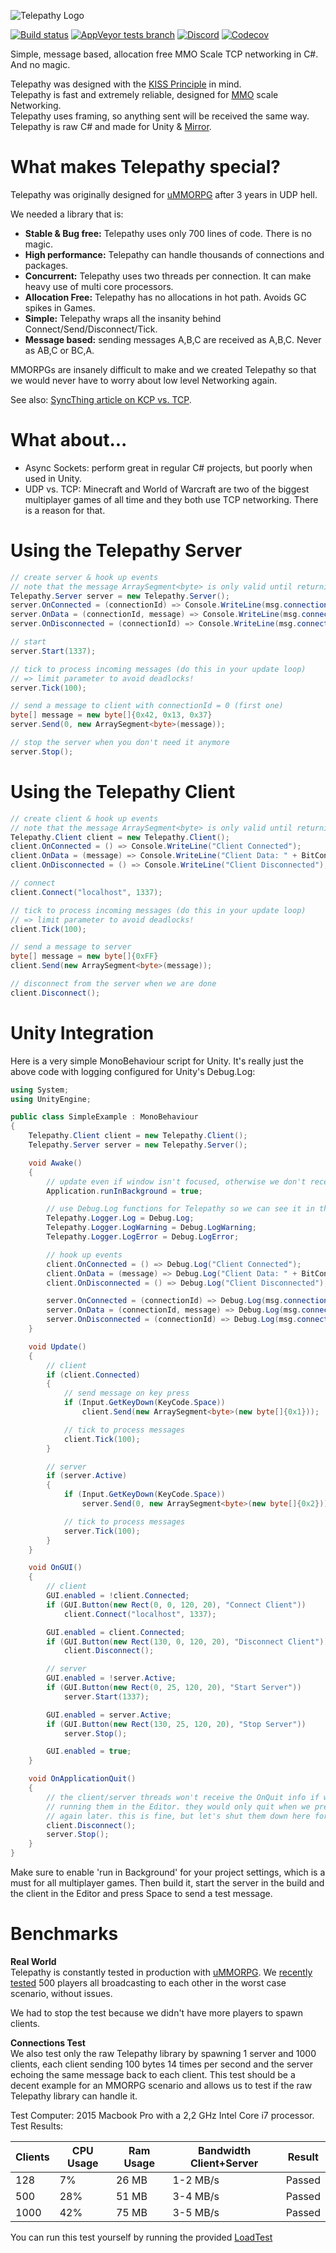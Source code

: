 ![Telepathy Logo](https://i.imgur.com/CWfzmVh.png)

[![Build status](https://img.shields.io/appveyor/ci/vis2k73562/telepathy.svg)](https://ci.appveyor.com/project/vis2k73562/telepathy/)
[![AppVeyor tests branch](https://img.shields.io/appveyor/tests/vis2k73562/telepathy.svg)](https://ci.appveyor.com/project/vis2k73562/telepathy/branch/master/tests)
[![Discord](https://img.shields.io/discord/343440455738064897.svg)](https://discordapp.com/invite/N9QVxbM)
[![Codecov](https://codecov.io/gh/vis2k/telepathy/graph/badge.svg)](https://codecov.io/gh/vis2k/telepathy)

Simple, message based, allocation free MMO Scale TCP networking in C#. And no magic.

Telepathy was designed with the [KISS Principle](https://en.wikipedia.org/wiki/KISS_principle) in mind.<br/>
Telepathy is fast and extremely reliable, designed for [MMO](https://www.assetstore.unity3d.com/#!/content/51212) scale Networking.<br/>
Telepathy uses framing, so anything sent will be received the same way.<br/>
Telepathy is raw C# and made for Unity & [Mirror](https://github.com/vis2k/Mirror).<br/>

# What makes Telepathy special?
Telepathy was originally designed for [uMMORPG](https://assetstore.unity.com/packages/templates/systems/ummorpg-remastered-159401) after 3 years in UDP hell.

We needed a library that is:
* **Stable & Bug free:** Telepathy uses only 700 lines of code. There is no magic.
* **High performance:** Telepathy can handle thousands of connections and packages.
* **Concurrent:** Telepathy uses two threads per connection. It can make heavy use of multi core processors.
* **Allocation Free:** Telepathy has no allocations in hot path. Avoids GC spikes in Games.
* **Simple:** Telepathy wraps all the insanity behind Connect/Send/Disconnect/Tick.
* **Message based:** sending messages A,B,C are received as A,B,C. Never as AB,C or BC,A.

MMORPGs are insanely difficult to make and we created Telepathy so that we would never have to worry about low level Networking again.<br>

See also: [SyncThing article on KCP vs. TCP](https://forum.syncthing.net/t/connections-over-udp/9382).

# What about...
* Async Sockets: perform great in regular C# projects, but poorly when used in Unity.
* UDP vs. TCP: Minecraft and World of Warcraft are two of the biggest multiplayer games of all time and they both use TCP networking. There is a reason for that.

# Using the Telepathy Server
```C#
// create server & hook up events
// note that the message ArraySegment<byte> is only valid until returning (allocation free)
Telepathy.Server server = new Telepathy.Server();
server.OnConnected = (connectionId) => Console.WriteLine(msg.connectionId + " Connected");
server.OnData = (connectionId, message) => Console.WriteLine(msg.connectionId + " Data: " + BitConverter.ToString(message.Array, message.Offset, message.Count));
server.OnDisconnected = (connectionId) => Console.WriteLine(msg.connectionId + " Disconnected");

// start
server.Start(1337);

// tick to process incoming messages (do this in your update loop)
// => limit parameter to avoid deadlocks!
server.Tick(100);

// send a message to client with connectionId = 0 (first one)
byte[] message = new byte[]{0x42, 0x13, 0x37}
server.Send(0, new ArraySegment<byte>(message));

// stop the server when you don't need it anymore
server.Stop();
```

# Using the Telepathy Client
```C#
// create client & hook up events
// note that the message ArraySegment<byte> is only valid until returning (allocation free)
Telepathy.Client client = new Telepathy.Client();
client.OnConnected = () => Console.WriteLine("Client Connected");
client.OnData = (message) => Console.WriteLine("Client Data: " + BitConverter.ToString(message.Array, message.Offset, message.Count));
client.OnDisconnected = () => Console.WriteLine("Client Disconnected");

// connect
client.Connect("localhost", 1337);

// tick to process incoming messages (do this in your update loop)
// => limit parameter to avoid deadlocks!
client.Tick(100);

// send a message to server
byte[] message = new byte[]{0xFF}
client.Send(new ArraySegment<byte>(message));

// disconnect from the server when we are done
client.Disconnect();
```

# Unity Integration
Here is a very simple MonoBehaviour script for Unity. It's really just the above code with logging configured for Unity's Debug.Log:
```C#
using System;
using UnityEngine;

public class SimpleExample : MonoBehaviour
{
    Telepathy.Client client = new Telepathy.Client();
    Telepathy.Server server = new Telepathy.Server();

    void Awake()
    {
        // update even if window isn't focused, otherwise we don't receive.
        Application.runInBackground = true;

        // use Debug.Log functions for Telepathy so we can see it in the console
        Telepathy.Logger.Log = Debug.Log;
        Telepathy.Logger.LogWarning = Debug.LogWarning;
        Telepathy.Logger.LogError = Debug.LogError;

        // hook up events
        client.OnConnected = () => Debug.Log("Client Connected");
        client.OnData = (message) => Debug.Log("Client Data: " + BitConverter.ToString(message.Array, message.Offset, message.Count));
        client.OnDisconnected = () => Debug.Log("Client Disconnected");

        server.OnConnected = (connectionId) => Debug.Log(msg.connectionId + " Connected");
        server.OnData = (connectionId, message) => Debug.Log(msg.connectionId + " Data: " + BitConverter.ToString(message.Array, message.Offset, message.Count));
        server.OnDisconnected = (connectionId) => Debug.Log(msg.connectionId + " Disconnected");
    }

    void Update()
    {
        // client
        if (client.Connected)
        {
            // send message on key press
            if (Input.GetKeyDown(KeyCode.Space))
                client.Send(new ArraySegment<byte>(new byte[]{0x1}));

            // tick to process messages
            client.Tick(100);
        }

        // server
        if (server.Active)
        {
            if (Input.GetKeyDown(KeyCode.Space))
                server.Send(0, new ArraySegment<byte>(new byte[]{0x2}));

            // tick to process messages
            server.Tick(100);
        }
    }

    void OnGUI()
    {
        // client
        GUI.enabled = !client.Connected;
        if (GUI.Button(new Rect(0, 0, 120, 20), "Connect Client"))
            client.Connect("localhost", 1337);

        GUI.enabled = client.Connected;
        if (GUI.Button(new Rect(130, 0, 120, 20), "Disconnect Client"))
            client.Disconnect();

        // server
        GUI.enabled = !server.Active;
        if (GUI.Button(new Rect(0, 25, 120, 20), "Start Server"))
            server.Start(1337);

        GUI.enabled = server.Active;
        if (GUI.Button(new Rect(130, 25, 120, 20), "Stop Server"))
            server.Stop();

        GUI.enabled = true;
    }

    void OnApplicationQuit()
    {
        // the client/server threads won't receive the OnQuit info if we are
        // running them in the Editor. they would only quit when we press Play
        // again later. this is fine, but let's shut them down here for consistency
        client.Disconnect();
        server.Stop();
    }
}
```
Make sure to enable 'run in Background' for your project settings, which is a must for all multiplayer games.
Then build it, start the server in the build and the client in the Editor and press Space to send a test message.

# Benchmarks
**Real World**<br/>
Telepathy is constantly tested in production with [uMMORPG](https://www.assetstore.unity3d.com/#!/content/51212).
We [recently tested](https://youtu.be/mDCNff1S9ZU) 500 players all broadcasting to each other in the worst case scenario, without issues.

We had to stop the test because we didn't have more players to spawn clients.<br/>

**Connections Test**<br/>
We also test only the raw Telepathy library by spawning 1 server and 1000 clients, each client sending 100 bytes 14 times per second and the server echoing the same message back to each client. This test should be a decent example for an MMORPG scenario and allows us to test if the raw Telepathy library can handle it.

Test Computer: 2015 Macbook Pro with a 2,2 GHz Intel Core i7 processor.<br/>
Test Results:<br/>

| Clients | CPU Usage | Ram Usage | Bandwidth Client+Server  | Result |
| ------- | ----------| --------- | ------------------------ | ------ |
|   128   |        7% |     26 MB |         1-2 MB/s         | Passed |
|   500   |       28% |     51 MB |         3-4 MB/s         | Passed |
|  1000   |       42% |     75 MB |         3-5 MB/s         | Passed |

You can run this test yourself by running the provided [LoadTest](LoadTest)
